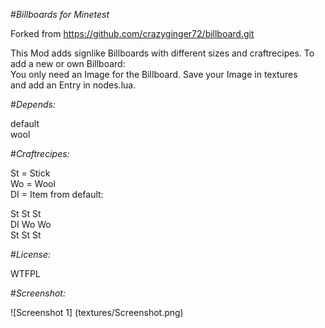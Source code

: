 #*Billboards for Minetest*

Forked from
https://github.com/crazyginger72/billboard.git

This Mod adds signlike Billboards with different sizes and craftrecipes.
To add a new or own Billboard:  
You only need an Image for the Billboard. 
Save your Image in textures   
and add an Entry in nodes.lua.

#*Depends:*

default  
wool  

#*Craftrecipes:*

St = Stick  
Wo = Wool  
DI = Item from default:  

St St St  
DI Wo Wo  
St St St  

#*License:*

WTFPL

#*Screenshot:*

![Screenshot 1] (textures/Screenshot.png)
